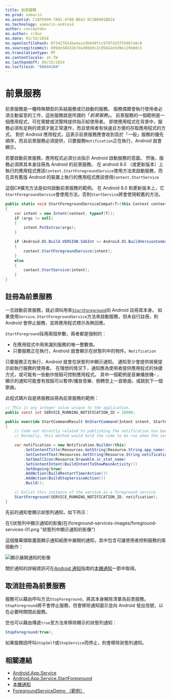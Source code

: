 ```yaml
---
title: 前景服務
ms.prod: xamarin
ms.assetid: C10FD999-7A91-4708-B642-0C1B0901BD24
ms.technology: xamarin-android
author: conceptdev
ms.author: crdun
ms.date: 03/19/2018
ms.openlocfilehash: 6f3427641ba4ace3b640fcc970fd33f55087a9c8
ms.sourcegitcommit: 699de58432b7da300ddc2c85842e5d9e129b0dc5
ms.translationtype: MT
ms.contentlocale: zh-TW
ms.lasthandoff: 09/25/2019
ms.locfileid: "68644104"
---
```

# <a name="foreground-services"></a>前景服務

前景服務是一種特殊類型的系結服務或已啟動的服務。 服務偶爾會執行使用者必須主動留意的工作，這些服務就是所謂的「_前景服務_」。 前景服務的一個範例是一個應用程式，可在駕駛或流覽時提供指示給使用者。 即使應用程式在背景中，服務必須有足夠的資源才能正常運作，而且使用者有快速且方便的存取應用程式的方式。 對於 Android 應用程式，這表示前景服務應會收到高於「一般」服務的優先順序，而且前景服務必須提供，只要服務`Notification`正在執行，Android 就會顯示。

若要啟動前景服務，應用程式必須分派指示 Android 啟動服務的意圖。 然後，服務必須將其本身註冊為 Android 的前景服務。 在 android 8.0 （或更新版本）上執行的應用程式應該`Context.StartForegroundService`使用方法來啟動服務，而在具有舊版 Android 的裝置上執行的應用程式應該使用`Context.StartService`

這個C#擴充方法是如何啟動前景服務的範例。 在 Android 8.0 和更新版本上，它`StartForegroundService`會使用方法，否則`StartService`將會使用較舊的方法。

```csharp
public static void StartForegroundServiceCompat<T>(this Context context, Bundle args = null) where T : Service
{
    var intent = new Intent(context, typeof(T));
    if (args != null) 
    {
        intent.PutExtras(args);
    }

    if (Android.OS.Build.VERSION.SdkInt >= Android.OS.BuildVersionCodes.O)
    {
        context.StartForegroundService(intent);
    }
    else
    {
        context.StartService(intent);
    }
}
```

## <a name="registering-as-a-foreground-service"></a>註冊為前景服務

一旦啟動前景服務，就必須叫用來[`StartForeground`](xref:Android.App.Service.StartForeground*)向 Android 註冊其本身。 如果使用`Service.StartForegroundService`方法來啟動服務，但未自行註冊，則 Android 會停止服務，並將應用程式標示為無回應。

`StartForeground`採用兩個參數，兩者都是強制的：

- 在應用程式中用來識別服務的唯一整數值。
- 只要服務正在執行，Android 就會顯示在狀態列中的物件。`Notification`

只要服務正在執行，Android 就會在狀態列中顯示通知。 通知至少會提供視覺提示給執行服務的使用者。 在理想的情況下，通知應為使用者提供應用程式的快捷方式，或可能有一些動作按鈕可控制應用程式。 其中一個範例是音樂播放機&ndash; ，顯示的通知可能會有按鈕可以暫停/播放音樂、倒轉至上一首歌曲，或跳到下一個歌曲。 

此程式碼片段是將服務註冊為前景服務的範例：   

```csharp
// This is any integer value unique to the application.
public const int SERVICE_RUNNING_NOTIFICATION_ID = 10000;

public override StartCommandResult OnStartCommand(Intent intent, StartCommandFlags flags, int startId)
{
    // Code not directly related to publishing the notification has been omitted for clarity.
    // Normally, this method would hold the code to be run when the service is started.

    var notification = new Notification.Builder(this)
        .SetContentTitle(Resources.GetString(Resource.String.app_name))
        .SetContentText(Resources.GetString(Resource.String.notification_text))
        .SetSmallIcon(Resource.Drawable.ic_stat_name)
        .SetContentIntent(BuildIntentToShowMainActivity())
        .SetOngoing(true)
        .AddAction(BuildRestartTimerAction())
        .AddAction(BuildStopServiceAction())
        .Build();

    // Enlist this instance of the service as a foreground service
    StartForeground(SERVICE_RUNNING_NOTIFICATION_ID, notification);
}
```

先前的通知會顯示狀態列通知，如下所示：

在![狀態列中顯示通知的影像]在(foreground-services-images/foreground-services-01.png "狀態列中顯示通知的影像")

這個螢幕擷取畫面顯示通知紙匣中展開的通知，其中包含可讓使用者控制服務的兩個動作：

![顯示展開通知的影像](foreground-services-images/foreground-services-02.png "顯示展開通知的影像。")

關於通知的詳細資訊可在[Android 通知](~/android/app-fundamentals/notifications/index.md)指南的[本機通知](~/android/app-fundamentals/notifications/local-notifications.md)一節中取得。

## <a name="unregistering-as-a-foreground-service"></a>取消註冊為前景服務

服務可以藉由呼叫方法`StopForeground`，將其本身解除清單為前景服務。 `StopForeground`將不會停止服務，但會移除通知圖示並向 Android 發出信號，以在必要時關閉此服務。

您也可以藉由傳遞`true`至方法來移除顯示的狀態列通知： 

```csharp
StopForeground(true);
```

如果服務因呼叫`StopSelf`或`StopService`而停止，則會移除狀態列通知。

## <a name="related-links"></a>相關連結

- [Android.App.Service](xref:Android.App.Service)
- [Android.App.Service.StartForeground](xref:Android.App.Service.StartForeground*)
- [本機通知](~/android/app-fundamentals/notifications/local-notifications.md)
- [ForegroundServiceDemo （範例）](https://docs.microsoft.com/samples/xamarin/monodroid-samples/applicationfundamentals-servicesamples-foregroundservicedemo)
